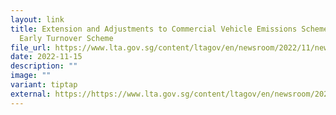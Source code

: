 ```yaml
---
layout: link
title: Extension and Adjustments to Commercial Vehicle Emissions Scheme and
  Early Turnover Scheme
file_url: https://www.lta.gov.sg/content/ltagov/en/newsroom/2022/11/news-releases/extension_and_adjustments_to_cves_and_ets.html
date: 2022-11-15
description: ""
image: ""
variant: tiptap
external: https://https://www.lta.gov.sg/content/ltagov/en/newsroom/2022/11/news-releases/extension_and_adjustments_to_CVES_and_ETS.html
---
```

